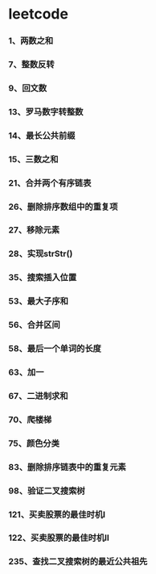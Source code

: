 # leetcode
### 1、两数之和
### 7、整数反转
### 9、回文数
### 13、罗马数字转整数
### 14、最长公共前缀
### 15、三数之和
### 21、合并两个有序链表
### 26、删除排序数组中的重复项
### 27、移除元素
### 28、实现strStr()
### 35、搜索插入位置
### 53、最大子序和
### 56、合并区间
### 58、最后一个单词的长度
### 63、加一
### 67、二进制求和
### 70、爬楼梯
### 75、颜色分类
### 83、删除排序链表中的重复元素
### 98、验证二叉搜索树
### 121、买卖股票的最佳时机I
### 122、买卖股票的最佳时机II
### 235、查找二叉搜索树的最近公共祖先